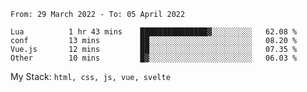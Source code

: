 <!--START_SECTION:waka-->

```text
From: 29 March 2022 - To: 05 April 2022

Lua          1 hr 43 mins    ███████████████▓░░░░░░░░░   62.08 %
conf         13 mins         ██░░░░░░░░░░░░░░░░░░░░░░░   08.20 %
Vue.js       12 mins         ██░░░░░░░░░░░░░░░░░░░░░░░   07.35 %
Other        10 mins         █▓░░░░░░░░░░░░░░░░░░░░░░░   06.03 %
```

<!--END_SECTION:waka-->
My Stack: `html, css, js, vue, svelte`

